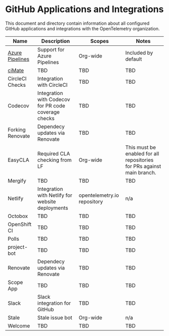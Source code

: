 # GitHub Applications and Integrations

This document and directory contain information about all configured GitHub
applications and integrations with the OpenTelemetry organization.

| Name             | Description                                          | Scopes                      | Notes                                                                  |
|------------------|------------------------------------------------------|-----------------------------|------------------------------------------------------------------------|
| [Azure Pipelines](https://github.com/apps/azure-pipelines)  | Support for Azure Pipelines                          | Org-wide                    | Included by default                                                    |
| [ciMate](https://github.com/apps/cimate)           | TBD                                                  | TBD                         | TBD                                                                    |
| CircleCI Checks  | Integration with CircleCI                            | TBD                         | TBD                                                                    |
| Codecov          | Integration with Codecov for PR code coverage checks | TBD                         | TBD                                                                    |
| Forking Renovate | Dependecy updates via Renovate                       | TBD                         | TBD                                                                    |
| EasyCLA          | Required CLA checking from LF                        | Org-wide                    | This must be enabled for all repositories for PRs against main branch. |
| Mergify          | TBD                                                  | TBD                         | TBD                                                                    |
| Netlify          | Integration with Netlify for website deployments     | opentelemetry.io repository | n/a                                                                    |
| Octobox          | TBD                                                  | TBD                         | TBD                                                                    |
| OpenShift CI     | TBD                                                  | TBD                         | TBD                                                                    |
| Polls            | TBD                                                  | TBD                         | TBD                                                                    |
| project-bot      | TBD                                                  | TBD                         | TBD                                                                    |
| Renovate         | Dependecy updates via Renovate                       | TBD                         | TBD                                                                    |
| Scope App        | TBD                                                  | TBD                         | TBD                                                                    |
| Slack            | Slack integration for GitHub                         | TBD                         | TBD                                                                    |
| Stale            | Stale issue bot                                      | Org-wide                    | n/a                                                                    |
| Welcome          | TBD                                                  | TBD                         | TBD                                                                    |